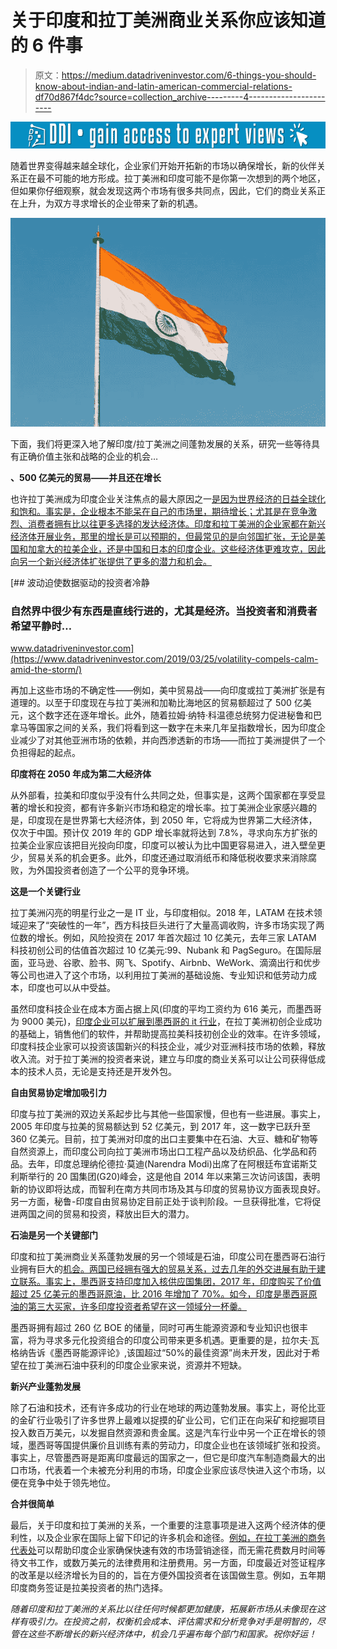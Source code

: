 # 关于印度和拉丁美洲商业关系你应该知道的 6 件事

> 原文：<https://medium.datadriveninvestor.com/6-things-you-should-know-about-indian-and-latin-american-commercial-relations-df70d867f4dc?source=collection_archive---------4----------------------->

[![](img/5535949a20859e942d1da209f6e9e701.png)](http://www.track.datadriveninvestor.com/1B9E)

随着世界变得越来越全球化，企业家们开始开拓新的市场以确保增长，新的伙伴关系正在最不可能的地方形成。拉丁美洲和印度可能不是你第一次想到的两个地区，但如果你仔细观察，就会发现这两个市场有很多共同点，因此，它们的商业关系正在上升，为双方寻求增长的企业带来了新的机遇。

![](img/72f9de3c1e05b662e8d532a802694999.png)

下面，我们将更深入地了解印度/拉丁美洲之间蓬勃发展的关系，研究一些等待具有正确价值主张和战略的企业的机会…

**、500 亿美元的贸易——并且还在增长**

也许拉丁美洲成为印度企业关注焦点的最大原因之一[是因为世界经济的日益全球化和饱和。事实是，企业根本不能呆在自己的市场里，期待增长；尤其是在竞争激烈、消费者拥有比以往更多选择的发达经济体。印度和拉丁美洲的企业家都在新兴经济体开展业务，那里的增长是可以预期的，但最常见的是向邻国扩张，无论是美国和加拿大的拉美企业，还是中国和日本的印度企业。这些经济体更难攻克，因此向另一个新兴经济体扩张提供了更多的潜力和机会。](https://www.equities.com/news/why-latin-america-is-becoming-a-focus-for-indian-business)

[](https://www.datadriveninvestor.com/2019/03/25/volatility-compels-calm-amid-the-storm/) [## 波动迫使数据驱动的投资者冷静

### 自然界中很少有东西是直线行进的，尤其是经济。当投资者和消费者希望平静时…

www.datadriveninvestor.com](https://www.datadriveninvestor.com/2019/03/25/volatility-compels-calm-amid-the-storm/) 

再加上这些市场的不确定性——例如，美中贸易战——向印度或拉丁美洲扩张是有道理的。以至于印度现在与拉丁美洲和加勒比海地区的贸易额超过了 500 亿美元，这个数字还在逐年增长。此外，随着拉姆·纳特·科温德总统努力促进秘鲁和巴拿马等国家之间的关系，我们将看到这一数字在未来几年呈指数增长，因为印度企业减少了对其他亚洲市场的依赖，并向西渗透新的市场——而拉丁美洲提供了一个负担得起的起点。

**印度将在 2050 年成为第二大经济体**

从外部看，拉美和印度似乎没有什么共同之处，但事实是，这两个国家都在享受显著的增长和投资，都有许多新兴市场和稳定的增长率。拉丁美洲企业家感兴趣的是，印度现在是世界第七大经济体，到 2050 年，它将成为世界第二大经济体，仅次于中国。预计仅 2019 年的 GDP 增长率就将达到 7.8%，寻求向东方扩张的拉美企业家应该把目光投向印度，印度可以被认为比中国更容易进入，进入壁垒更少，贸易关系的机会更多。此外，印度还通过取消纸币和降低税收要求来消除腐败，为外国投资者创造了一个公平的竞争环境。

**这是一个关键行业**

拉丁美洲闪亮的明星行业之一是 IT 业，与印度相似。2018 年，LATAM 在技术领域迎来了“突破性的一年”，西方科技巨头进行了大量高调收购，许多市场实现了两位数的增长。例如，风险投资在 2017 年首次超过 10 亿美元，去年三家 LATAM 科技初创公司的估值首次超过 10 亿美元:99、Nubank 和 PagSeguro。在国际层面，亚马逊、谷歌、脸书、网飞、Spotify、Airbnb、WeWork、滴滴出行和优步等公司也进入了这个市场，以利用拉丁美洲的基础设施、专业知识和低劳动力成本，印度也可以从中受益。

虽然印度科技企业在成本方面占据上风(印度的平均工资约为 616 美元，而墨西哥为 9000 美元)，[印度企业可以扩展到墨西哥的 it 行业](https://www.bizlatinhub.com/indian-companies-mexico-software-it-sector/)，在拉丁美洲初创企业成功的基础上，销售他们的软件，并帮助提高拉美科技初创企业的效率。在许多领域，印度科技企业家可以投资该国新兴的科技企业，减少对亚洲科技市场的依赖，释放收入流。对于拉丁美洲的投资者来说，建立与印度的商业关系可以让公司获得低成本的技术人员，无论是支持还是开发外包。

**自由贸易协定增加吸引力**

印度与拉丁美洲的双边关系起步比与其他一些国家慢，但也有一些进展。事实上，2005 年印度与拉美的贸易额达到 52 亿美元，到 2017 年，这一数字已跃升至 360 亿美元。目前，拉丁美洲对印度的出口主要集中在石油、大豆、糖和矿物等自然资源上，而印度公司向拉丁美洲市场出口工程产品以及纺织品、化学品和药品。去年，印度总理纳伦德拉·莫迪(Narendra Modi)出席了在阿根廷布宜诺斯艾利斯举行的 20 国集团(G20)峰会，这是他自 2014 年以来第三次访问该国，表明新的协议即将达成，而智利在南方共同市场及其与印度的贸易协议方面表现良好。另一方面，秘鲁-印度自由贸易协定目前正处于谈判阶段。一旦获得批准，它将促进两国之间的贸易和投资，释放出巨大的潜力。

**石油是另一个关键部门**

印度和拉丁美洲商业关系蓬勃发展的另一个领域是石油，印度公司在墨西哥石油行业拥有巨大的[机会。两国已经拥有强大的贸易关系，过去几年的外交进展有助于建立联系。事实上，墨西哥支持印度加入核供应国集团，2017 年，印度购买了价值超过 25 亿美元的墨西哥原油，比 2016 年增加了 70%。如今，印度是墨西哥原油的第三大买家，许多印度投资者希望在这一领域分一杯羹。](https://www.bizlatinhub.com/opportunities-indian-companies-mexican-oil-energy/)

墨西哥拥有超过 260 亿 BOE 的储量，同时可再生能源资源和专业知识也很丰富，将为寻求多元化投资组合的印度公司带来更多机遇。更重要的是，拉尔夫·瓦格纳告诉《墨西哥能源评论》,该国超过“50%的最佳资源”尚未开发，因此对于希望在拉丁美洲石油中获利的印度企业家来说，资源并不短缺。

**新兴产业蓬勃发展**

除了石油和技术，还有许多成功的行业在地球的两边蓬勃发展。事实上，哥伦比亚的金矿行业吸引了许多世界上最难以捉摸的矿业公司，它们正在向采矿和挖掘项目投入数百万美元，以发掘自然资源和贵金属。这是汽车行业中另一个正在增长的领域，墨西哥等国提供廉价且训练有素的劳动力，印度企业也在该领域扩张和投资。事实上，尽管墨西哥是距离印度最远的国家之一，但它是印度汽车制造商最大的出口市场，代表着一个未被充分利用的市场，印度企业家应该尽快进入这个市场，以便在竞争中处于领先地位。

**合并很简单**

最后，关于印度和拉丁美洲的关系，一个重要的注意事项是进入这两个经济体的便利性，以及企业家在国际上留下印记的许多机会和途径。[例如，在拉丁美洲的商务代表处](https://www.bizlatinhub.com/commercial-representation/)可以帮助印度企业家确保快速有效的市场营销途径，而无需花费数月时间等待文书工作，或数万美元的法律费用和注册费用。另一方面，印度最近对签证程序的改革是以经济增长为目的的，旨在方便外国投资者在该国做生意。例如，五年期印度商务签证是拉美投资者的热门选择。

*随着印度和拉丁美洲的关系比以往任何时候都更加健康，拓展新市场从未像现在这样有吸引力。在投资之前，权衡机会成本、评估需求和分析竞争对手是明智的，尽管在这些不断增长的新兴经济体中，机会几乎遍布每个部门和国家。祝你好运！*